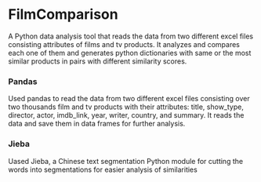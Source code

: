 # FilmComparison
A Python data analysis tool that reads the data from two different excel files consisting attributes of films and tv products. It analyzes and compares each one of them and generates python dictionaries with same or the most similar products in pairs with different similarity scores.

### Pandas
Used pandas to read the data from two different excel files consisting over two thousands film and tv products with their attributes: title, show_type, director, actor, imdb_link, year, writer, country, and summary. It reads the data and save them in data frames for further analysis. 

### Jieba
Uased Jieba, a Chinese text segmentation Python module for cutting the words into segmentations for easier analysis of similarities




